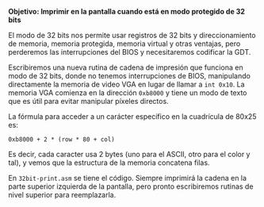 **Objetivo: Imprimir en la pantalla cuando está en modo protegido de 32 bits**

El modo de 32 bits nos permite usar registros de 32 bits y direccionamiento de memoria, memoria protegida, memoria virtual y otras ventajas, pero perderemos las interrupciones del BIOS y necesitaremos codificar la GDT.

Escribiremos una nueva rutina de cadena de impresión que funciona en modo de 32 bits, donde no tenemos interrupciones de BIOS, manipulando directamente la memoria de video VGA en lugar de llamar a `int 0x10`. La memoria VGA comienza en la dirección `0xb8000` y tiene un modo de texto que es útil para evitar manipular píxeles directos.

La fórmula para acceder a un carácter específico en la cuadrícula de 80x25 es:

`0xb8000 + 2 * (row * 80 + col)`

Es decir, cada caracter usa 2 bytes (uno para el ASCII, otro para el color y tal), y vemos que la estructura de la memoria concatena filas.

En `32bit-print.asm` se tiene el código. Siempre imprimirá la cadena en la parte superior izquierda de la pantalla, pero pronto escribiremos rutinas de nivel superior para reemplazarla.
